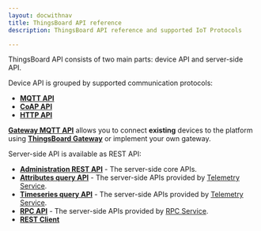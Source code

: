 ```yaml
---
layout: docwithnav
title: ThingsBoard API reference
description: ThingsBoard API reference and supported IoT Protocols

---
```


ThingsBoard API consists of two main parts: device API and server-side API.

Device API is grouped by supported communication protocols:

* [**MQTT API**](/docs/reference/mqtt-api)
* [**CoAP API**](/docs/reference/coap-api)
* [**HTTP API**](/docs/reference/http-api)

[**Gateway MQTT API**](/docs/reference/gateway-mqtt-api) allows you to connect **existing** devices to the platform using **[ThingsBoard Gateway](/docs/iot-gateway/what-is-iot-gateway/)**
or implement your own gateway.

Server-side API is available as REST API:

* [**Administration REST API**](/docs/reference/rest-api) - The server-side core APIs.
* [**Attributes query API**](/docs/user-guide/attributes/#data-query-api) - The server-side APIs provided by [Telemetry Service](/docs/user-guide/attributes/).
* [**Timeseries query API**](/docs/user-guide/telemetry/#data-query-api) - The server-side APIs provided by [Telemetry Service](/docs/user-guide/telemetry/).
* [**RPC API**](/docs/user-guide/rpc/#server-side-rpc-api) - The server-side APIs provided by [RPC Service](/docs/user-guide/rpc/).
* [**REST Client**](/docs/reference/rest-client)
